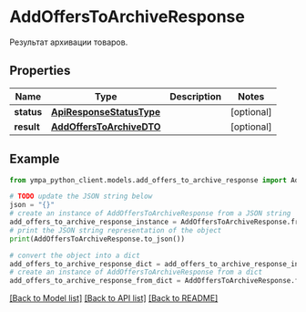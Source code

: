 # AddOffersToArchiveResponse

Результат архивации товаров.

## Properties

Name | Type | Description | Notes
------------ | ------------- | ------------- | -------------
**status** | [**ApiResponseStatusType**](ApiResponseStatusType.md) |  | [optional] 
**result** | [**AddOffersToArchiveDTO**](AddOffersToArchiveDTO.md) |  | [optional] 

## Example

```python
from ympa_python_client.models.add_offers_to_archive_response import AddOffersToArchiveResponse

# TODO update the JSON string below
json = "{}"
# create an instance of AddOffersToArchiveResponse from a JSON string
add_offers_to_archive_response_instance = AddOffersToArchiveResponse.from_json(json)
# print the JSON string representation of the object
print(AddOffersToArchiveResponse.to_json())

# convert the object into a dict
add_offers_to_archive_response_dict = add_offers_to_archive_response_instance.to_dict()
# create an instance of AddOffersToArchiveResponse from a dict
add_offers_to_archive_response_from_dict = AddOffersToArchiveResponse.from_dict(add_offers_to_archive_response_dict)
```
[[Back to Model list]](../README.md#documentation-for-models) [[Back to API list]](../README.md#documentation-for-api-endpoints) [[Back to README]](../README.md)


